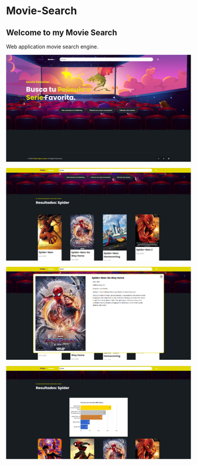 # Movie-Search

<h2>Welcome to my Movie Search</h2>
<p>Web application movie search engine.</p>

![](img/Readme/LandingPage.png)

![](img/Readme/Busqueda.png)

![](img/Readme/Detalles.png)

![](img/Readme/Informe.png)
